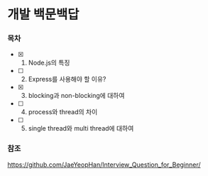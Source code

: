 # 개발 백문백답

### 목차

- [x] 1. Node.js의 특징
- [ ] 2. Express를 사용해야 할 이유?
- [x] 3. blocking과 non-blocking에 대하여
- [ ] 4. process와 thread의 차이
- [ ] 5. single thread와 multi thread에 대하여

### 참조
https://github.com/JaeYeopHan/Interview_Question_for_Beginner/
